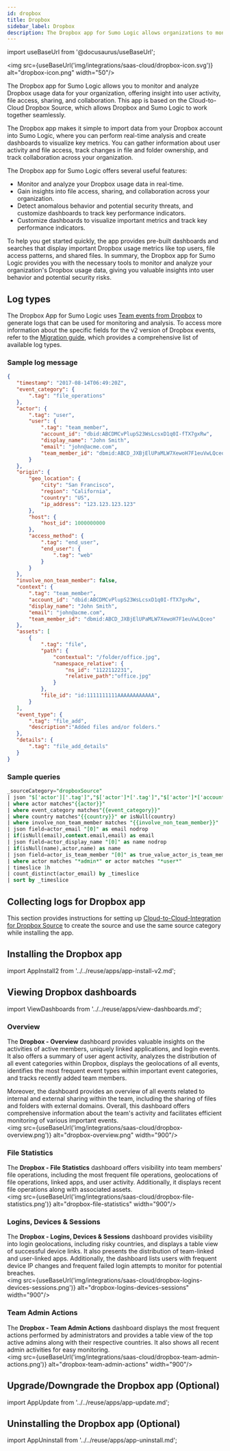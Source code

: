 ```yaml
---
id: dropbox
title: Dropbox
sidebar_label: Dropbox
description: The Dropbox app for Sumo Logic allows organizations to monitor and analyze their Dropbox usage data.
---
```


import useBaseUrl from '@docusaurus/useBaseUrl';

<img src={useBaseUrl('img/integrations/saas-cloud/dropbox-icon.svg')} alt="dropbox-icon.png" width="50"/>

The Dropbox app for Sumo Logic allows you to monitor and analyze Dropbox usage data for your organization, offering insight into user activity, file access, sharing, and collaboration. This app is based on the Cloud-to-Cloud Dropbox Source, which allows Dropbox and Sumo Logic to work together seamlessly.

The Dropbox app makes it simple to import data from your Dropbox account into Sumo Logic, where you can perform real-time analysis and create dashboards to visualize key metrics. You can gather information about user activity and file access, track changes in file and folder ownership, and track collaboration across your organization.

The Dropbox app for Sumo Logic offers several useful features:

* Monitor and analyze your Dropbox usage data in real-time.
* Gain insights into file access, sharing, and collaboration across your organization.
* Detect anomalous behavior and potential security threats, and customize dashboards to track key performance indicators.
* Customize dashboards to visualize important metrics and track key performance indicators.

To help you get started quickly, the app provides pre-built dashboards and searches that display important Dropbox usage metrics like top users, file access patterns, and shared files. In summary, the Dropbox app for Sumo Logic provides you with the necessary tools to monitor and analyze your organization's Dropbox usage data, giving you valuable insights into user behavior and potential security risks.

## Log types

The Dropbox App for Sumo Logic uses [Team events from Dropbox](https://www.dropbox.com/developers/documentation/http/teams#team_log-get_events) to generate logs that can be used for monitoring and analysis. To access more information about the specific fields for the v2 version of Dropbox events, refer to the [Migration guide](https://www.dropbox.com/developers/reference/events-migration-guide), which provides a comprehensive list of available log types.

### Sample log message

```json
{
   "timestamp": "2017-08-14T06:49:20Z",
   "event_category": {
       ".tag": "file_operations"
   },
   "actor": {
       ".tag": "user",
       "user": {
           ".tag": "team_member",
           "account_id": "dbid:ABCDMCvPlupS23WsLcsxD1q0I-fTX7gxRw",
           "display_name": "John Smith",
           "email": "john@acme.com",
           "team_member_id": "dbmid:ABCD_JXBjElUPaMLW7XewoH7F1euVwLQceo"
       }
   },
   "origin": {
       "geo_location": {
           "city": "San Francisco",
           "region": "California",
           "country": "US",
           "ip_address": "123.123.123.123"
       },
       "host": {
           "host_id": 1000000000
       },
       "access_method": {
           ".tag": "end_user",
           "end_user": {
               ".tag": "web"
           }
       }
   },
   "involve_non_team_member": false,
   "context": {
       ".tag": "team_member",
       "account_id": "dbid:ABCDMCvPlupS23WsLcsxD1q0I-fTX7gxRw",
       "display_name": "John Smith",
       "email": "john@acme.com",
       "team_member_id": "dbmid:ABCD_JXBjElUPaMLW7XewoH7F1euVwLQceo"
   },
   "assets": [
       {
           ".tag": "file",
           "path": {
               "contextual": "/folder/office.jpg",
               "namespace_relative": {
                   "ns_id": "1122112231",
                   "relative_path":"office.jpg"
               }
           },
           "file_id": "id:1111111111AAAAAAAAAAAA",
       }
   ],
   "event_type": {
       ".tag": "file_add",
       "description":"Added files and/or folders."
   },
   "details": {
       ".tag": "file_add_details"
   }
}
```

### Sample queries

```sql title="Active Team Members"
_sourceCategory="dropboxSource"
| json "$['actor']['.tag']","$['actor']*['.tag']","$['actor']*['account_id']","$['actor']*['display_name']","$['actor']*['email']","$['actor']*['team_member_id']","$['event_type']['.tag']","$['event_type']['description']","details.app_info.display_name", "origin.geo_location.ip_address", "origin.geo_location.country","$['event_category']['.tag']","involve_non_team_member" as actor,actor_is_team_member,actor_account_id, actor_display_name, actor_email,actor_team_member_id, event_type, event_type_description, app_name,location,country, event_category,involve_non_team_member nodrop
| where actor matches"{{actor}}"
| where event_category matches"{{event_category}}"
| where country matches"{{country}}" or isNull(country)
| where involve_non_team_member matches "{{involve_non_team_member}}"
| json field=actor_email "[0]" as email nodrop
| if(isNull(email),context.email,email) as email
| json field=actor_display_name "[0]" as name nodrop
| if(isNull(name),actor,name) as name
| json field=actor_is_team_member "[0]" as true_value_actor_is_team_member | where %"true_value_actor_is_team_member" = "team_member"
| where actor matches "*admin*" or actor matches "*user*"
| timeslice 1h
| count_distinct(actor_email) by _timeslice
| sort by _timeslice
```

## Collecting logs for Dropbox app

This section provides instructions for setting up [Cloud-to-Cloud-Integration for Dropbox Source](/docs/send-data/hosted-collectors/cloud-to-cloud-integration-framework/dropbox-source) to create the source and use the same source category while installing the app.

## Installing the Dropbox app

import AppInstall2 from '../../reuse/apps/app-install-v2.md';

<AppInstall2/>

## Viewing Dropbox dashboards

import ViewDashboards from '../../reuse/apps/view-dashboards.md';

<ViewDashboards/>

### Overview

The **Dropbox - Overview** dashboard provides valuable insights on the activities of active members, uniquely linked applications, and login events. It also offers a summary of user agent activity, analyzes the distribution of all event categories within Dropbox, displays the geolocations of all events, identifies the most frequent event types within important event categories, and tracks recently added team members.

Moreover, the dashboard provides an overview of all events related to internal and external sharing within the team, including the sharing of files and folders with external domains. Overall, this dashboard offers comprehensive information about the team's activity and facilitates efficient monitoring of various important events.<br/><img src={useBaseUrl('img/integrations/saas-cloud/dropbox-overview.png')} alt="dropbox-overview.png" width="900"/>

### File Statistics

The **Dropbox - File Statistics** dashboard offers visibility into team members' file operations, including the most frequent file operations, geolocations of file operations, linked apps, and user activity. Additionally, it displays recent file operations along with associated assets.<br/><img src={useBaseUrl('img/integrations/saas-cloud/dropbox-file-statistics.png')} alt="dropbox-file-statistics" width="900"/>

### Logins, Devices & Sessions

The **Dropbox - Logins, Devices & Sessions** dashboard provides visibility into login geolocations, including risky countries, and displays a table view of successful device links. It also presents the distribution of team-linked and user-linked apps. Additionally, the dashboard lists users with frequent device IP changes and frequent failed login attempts to monitor for potential breaches.<br/><img src={useBaseUrl('img/integrations/saas-cloud/dropbox-logins-devices-sessions.png')} alt="dropbox-logins-devices-sessions" width="900"/>

### Team Admin Actions

The **Dropbox - Team Admin Actions** dashboard displays the most frequent actions performed by administrators and provides a table view of the top active admins along with their respective countries. It also shows all recent admin activities for easy monitoring.<br/><img src={useBaseUrl('img/integrations/saas-cloud/dropbox-team-admin-actions.png')} alt="dropbox-team-admin-actions" width="900"/>

## Upgrade/Downgrade the Dropbox app (Optional)

import AppUpdate from '../../reuse/apps/app-update.md';

<AppUpdate/>

## Uninstalling the Dropbox app (Optional)

import AppUninstall from '../../reuse/apps/app-uninstall.md';

<AppUninstall/>